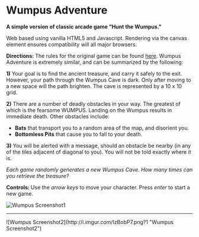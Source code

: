 # Wumpus Adventure
<b>A simple version of classic arcade game "Hunt the Wumpus."</b>

Web based using vanilla HTML5 and Javascript. Rendering via the canvas element ensures compatibility will all major browsers.

<b>Directions: </b> The rules for the original game can be found [here](https://en.wikipedia.org/wiki/Hunt_the_Wumpus). Wumpus Adventure is extremely similar, and can be summarized by the following:

<b>1)</b> Your goal is to find the ancient treasure, and carry it safely to the exit. However, your path through the Wumpus Cave is dark. Only after moving to a new space will the path brighten. The cave is represented by a 10 x 10 grid.

<b>2)</b> There are a number of deadly obstacles in your way. The greatest of which is the fearsome WUMPUS. Landing on the Wumpus results in immediate death. Other obstacles include:
  - <b>Bats</b> that transport you to a random area of the map, and disorient you.
  - <b>Bottomless Pits</b> that cause you to fall to your death.

<b>3)</b> You will be alerted with a message, should an obstacle be nearby (in any of the tiles adjacent of diagonal to you). You will not be told exactly where it is.

<i>Each game randomly generates a new Wumpus Cave. How many times can you retrieve the treasure?</i>

<b>Controls: </b> Use the <i>arrow keys</i> to move your character. Press <i>enter</i> to start a new game.

![Wumpus Screenshot1](http://i.imgur.com/J2FBKRO.png "Wumpus Screenshot1")
<hr>
![Wumpus Screenshot2](http://i.imgur.com/IzBobP7.png?1 "Wumpus Screenshot2")
